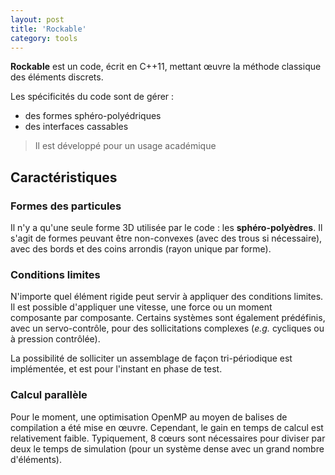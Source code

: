 ```yaml
---
layout: post
title: 'Rockable'
category: tools
---
```



**Rockable** est un code, écrit en C++11, mettant œuvre la méthode classique des éléments discrets. 

Les spécificités du code sont de gérer :

 - des formes sphéro-polyédriques 
 - des interfaces cassables

> Il est développé pour un usage académique

## Caractéristiques

### Formes des particules

Il n'y a qu'une seule forme 3D utilisée par le code : les **sphéro-polyèdres**. Il s'agit de formes peuvant être non-convexes (avec des trous si nécessaire), avec des bords et des coins arrondis (rayon unique par forme). 

### Conditions limites

N'importe quel élément rigide peut servir à appliquer des conditions limites. Il est possible d'appliquer une vitesse, une force ou un moment composante par composante. Certains systèmes sont également prédéfinis, avec un servo-contrôle, pour des sollicitations complexes (*e.g.* cycliques ou à pression contrôlée).

La possibilité de solliciter un assemblage de façon tri-périodique est implémentée, et est pour l'instant en phase de test.

### Calcul parallèle

Pour le moment, une optimisation OpenMP au moyen de balises de compilation a été mise en œuvre. Cependant, le gain en temps de calcul est relativement faible. Typiquement, 8 cœurs sont nécessaires pour diviser par deux le temps de simulation (pour un système dense avec un grand nombre d'éléments).


